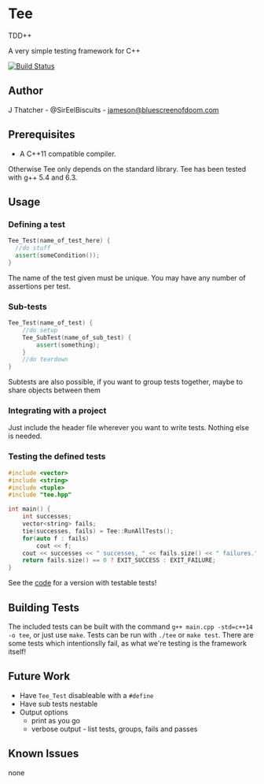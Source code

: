 Tee
===

TDD++

A very simple testing framework for C++

[![Build Status](https://api.travis-ci.org/SirEelBiscuits/tee.svg?branch=master)](https://travis-ci.org/SirEelBiscuits/tee)

Author
------

J Thatcher - @SirEelBiscuits - jameson@bluescreenofdoom.com

Prerequisites
-------------

- A C++11 compatible compiler.

Otherwise Tee only depends on the standard library.
Tee has been tested with g++ 5.4 and 6.3. 

Usage
-----

### Defining a test

```cpp
Tee_Test(name_of_test_here) {
  //do stuff
  assert(someCondition());
}
```

The name of the test given must be unique. You may have any number of
assertions per test.

### Sub-tests

```cpp
Tee_Test(name_of_test) {
	//do setup
	Tee_SubTest(name_of_sub_test) {
		assert(something);
	}
	//do teardown
}
```

Subtests are also possible, if you want to group tests together, maybe to
share objects between them

### Integrating with a project

Just include the header file wherever you want to write tests. Nothing else
is needed.

### Testing the defined tests

```cpp
#include <vector>
#include <string>
#include <tuple>
#include "tee.hpp"

int main() {
	int successes;
	vector<string> fails;
	tie(successes, fails) = Tee::RunAllTests();
	for(auto f : fails)
		cout << f;
	cout << successes << " successes, " << fails.size() << " failures." << endl;
	return fails.size() == 0 ? EXIT_SUCCESS : EXIT_FAILURE;
}

```

See the [code](main.cpp) for a version with testable tests!

Building Tests
--------------

The included tests can be built with the command
`g++ main.cpp -std=c++14 -o tee`,
or just use `make`.
Tests can be run with `./tee` or `make test`.
There are some tests which intentionslly fail, as what we're testing is the
framework itself!

Future Work
-----------

- Have `Tee_Test` disableable with a `#define`
- Have sub tests nestable
- Output options
	- print as you go
	- verbose output - list tests, groups, fails and passes

Known Issues
------------

none
